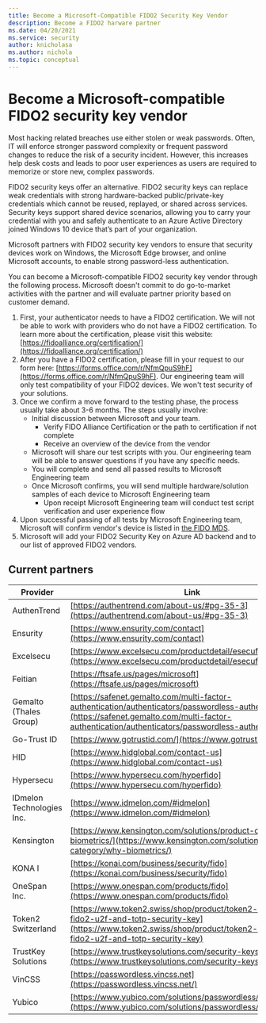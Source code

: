 ```yaml
---
title: Become a Microsoft-Compatible FIDO2 Security Key Vendor
description: Become a FIDO2 harware partner
ms.date: 04/20/2021
ms.service: security
author: knicholasa
ms.author: nichola
ms.topic: conceptual
---
```


# Become a Microsoft-compatible FIDO2 security key vendor

Most hacking related breaches use either stolen or weak passwords. Often, IT will enforce stronger password complexity or frequent password changes to reduce the risk of a security incident. However, this increases help desk costs and leads to poor user experiences as users are required to memorize or store new, complex passwords.

FIDO2 security keys offer an alternative. FIDO2 security keys can replace weak credentials with strong hardware-backed public/private-key credentials which cannot be reused, replayed, or shared across services. Security keys support shared device scenarios, allowing you to carry your credential with you and safely authenticate to an Azure Active Directory joined Windows 10 device that’s part of your organization.

Microsoft partners with FIDO2 security key vendors to ensure that security devices work on Windows, the Microsoft Edge browser, and online Microsoft accounts, to enable strong password-less authentication.

You can become a Microsoft-compatible FIDO2 security key vendor through the following process.  Microsoft doesn't commit to do go-to-market activities with the partner and will evaluate partner priority based on customer demand.

1. First, your authenticator needs to have a FIDO2 certification. We will not be able to work with providers who do not have a FIDO2 certification. To learn more about the certification, please visit this website:  [https://fidoalliance.org/certification/](https://fidoalliance.org/certification/)
2. After you have a FIDO2 certification, please fill in your request to our form here: [https://forms.office.com/r/NfmQpuS9hF](https://forms.office.com/r/NfmQpuS9hF). Our engineering team will only test compatibility of your FIDO2 devices. We won't test security of your solutions.
3. Once we confirm a move forward to the testing phase, the process usually take about 3-6 months. The steps usually involve:
    - Initial discussion between Microsoft and your team.
        - Verify FIDO Alliance Certification or the path to certification if not complete
        - Receive an overview of the device from the vendor
    - Microsoft will share our test scripts with you. Our engineering team will be able to answer questions if you have any specific needs.
    - You will complete and send all passed results to Microsoft Engineering team
    - Once Microsoft confirms, you will send multiple hardware/solution samples of each device to Microsoft Engineering team
        - Upon receipt Microsoft Engineering team will conduct test script verification and user experience flow
4. Upon successful passing of all tests by Microsoft Engineering team, Microsoft will confirm vendor's device is listed in [the FIDO MDS](https://fidoalliance.org/metadata/).
5. Microsoft will add your FIDO2 Security Key on Azure AD backend and to our list of approved FIDO2 vendors.

## Current partners

| **Provider** | **Link** |
| --- | --- |
| AuthenTrend | [https://authentrend.com/about-us/#pg-35-3](https://authentrend.com/about-us/#pg-35-3) |
| Ensurity | [https://www.ensurity.com/contact](https://www.ensurity.com/contact) |
| Excelsecu | [https://www.excelsecu.com/productdetail/esecufido2secu.html](https://www.excelsecu.com/productdetail/esecufido2secu.html) |
| Feitian | [https://ftsafe.us/pages/microsoft](https://ftsafe.us/pages/microsoft) |
| Gemalto (Thales Group) | [https://safenet.gemalto.com/multi-factor-authentication/authenticators/passwordless-authentication/](https://safenet.gemalto.com/multi-factor-authentication/authenticators/passwordless-authentication/) |
| Go-Trust ID | [https://www.gotrustid.com/](https://www.gotrustid.com/) |
| HID | [https://www.hidglobal.com/contact-us](https://www.hidglobal.com/contact-us) |
| Hypersecu | [https://www.hypersecu.com/hyperfido](https://www.hypersecu.com/hyperfido) |
| IDmelon Technologies Inc. | [https://www.idmelon.com/#idmelon](https://www.idmelon.com/#idmelon) |
| Kensington  | [https://www.kensington.com/solutions/product-category/why-biometrics/](https://www.kensington.com/solutions/product-category/why-biometrics/) |
| KONA I | [https://konai.com/business/security/fido](https://konai.com/business/security/fido) |
| OneSpan Inc. | [https://www.onespan.com/products/fido](https://www.onespan.com/products/fido) |
| Token2 Switzerland | [https://www.token2.swiss/shop/product/token2-t2f2-alu-fido2-u2f-and-totp-security-key](https://www.token2.swiss/shop/product/token2-t2f2-alu-fido2-u2f-and-totp-security-key) |
| TrustKey Solutions | [https://www.trustkeysolutions.com/security-keys/](https://www.trustkeysolutions.com/security-keys/) |
| VinCSS | [https://passwordless.vincss.net](https://passwordless.vincss.net/) |
| Yubico | [https://www.yubico.com/solutions/passwordless/](https://www.yubico.com/solutions/passwordless/) |